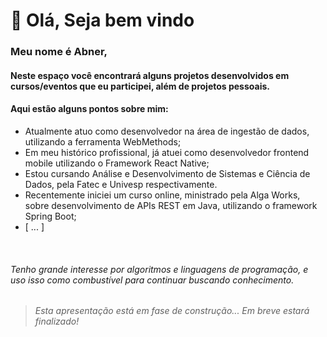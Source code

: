 # 👋 Olá, Seja bem vindo
### Meu nome é Abner, 
#### Neste espaço você encontrará alguns projetos desenvolvidos em cursos/eventos que eu participei, além de projetos pessoais.


#### Aqui estão alguns pontos sobre mim:
- Atualmente atuo como desenvolvedor na área de ingestão de dados, utilizando a ferramenta WebMethods;
- Em meu histórico profissional, já atuei como desenvolvedor frontend mobile utilizando o Framework React Native;
- Estou cursando Análise e Desenvolvimento de Sistemas e Ciência de Dados, pela Fatec e Univesp respectivamente.
- Recentemente iniciei um curso online, ministrado pela Alga Works, sobre desenvolvimento de APIs REST em Java, utilizando o framework Spring Boot;
- [ ... ]

<br  />



###### Tenho grande interesse por algoritmos e linguagens de programação, e uso isso como combustível para continuar buscando conhecimento. 


> ###### Esta apresentação está em fase de construção... Em breve estará finalizado!

<!---
abnerjp/abnerjp is a ✨ special ✨ repository because its `README.md` (this file) appears on your GitHub profile.
You can click the Preview link to take a look at your changes.
--->
